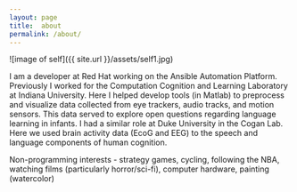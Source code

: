 ```yaml
---
layout: page
title:  about
permalink: /about/
---
```


![image of self]({{ site.url }}/assets/self1.jpg)

I am a developer at Red Hat working on the Ansible Automation Platform. Previously I worked for the Computation Cognition and Learning Laboratory at Indiana University. Here I helped develop tools (in Matlab) to preprocess and visualize data collected from eye trackers, audio tracks, and motion sensors. This data served to explore open questions regarding language learning in infants. I had a similar role at Duke University in the Cogan Lab. Here we used brain activity data (EcoG and EEG) to the speech and language components of human cognition.

Non-programming interests - strategy games, cycling, following the NBA, watching films (particularly horror/sci-fi), computer hardware, painting (watercolor)
